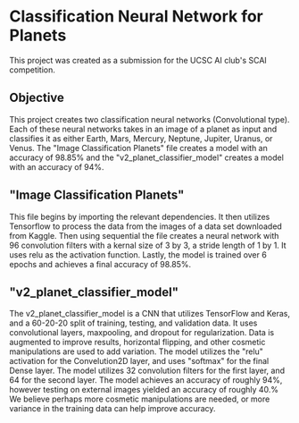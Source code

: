 # Classification Neural Network for Planets
This project was created as a submission for the UCSC AI club's SCAI competition. 

## Objective
This project creates two classification neural networks (Convolutional type). Each of these neural networks takes in an image of a planet as input and classifies it as either Earth, Mars, Mercury, Neptune, Jupiter, Uranus, or Venus. The "Image Classification Planets" file creates a model with an accuracy of 98.85% and the "v2_planet_classifier_model" creates a model with an accuracy of 94%.  

## "Image Classification Planets" 
This file begins by importing the relevant dependencies. It then utilizes Tensorflow to process the data from the images of a data set downloaded from Kaggle. Then using sequential the file creates a neural network with 96 convolution filters with a kernal size of 3 by 3, a stride length of 1 by 1. It uses relu as the activation function. Lastly, the model is trained over 6 epochs and achieves a final accuracy of 98.85%.

## "v2_planet_classifier_model"
The v2_planet_classifier_model is a CNN that utilizes TensorFlow and Keras, and a 60-20-20 split of training, testing, and validation data. It uses convolutional layers, maxpooling, and dropout for regularization. Data is augmented to improve results, horizontal flipping, and other cosmetic manipulations are used to add variation. The model utilizes the "relu" activation for the Convelution2D layer, and uses "softmax" for the final Dense layer. The model utilizes 32 convolution filters for the first layer, and 64 for the second layer. The model achieves an accuracy of roughly 94%, however testing on external images yielded an accuracy of roughly 40.% We believe perhaps more cosmetic manipulations are needed, or more variance in the training data can help improve accuracy.
